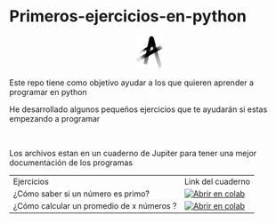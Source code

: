 # Primeros-ejercicios-en-python
<p align=center>
<img src="https://github.com/AlexisBautistaB/Primeros-ejercicios-en-python/blob/main/Imagenes/Mi%20icono.png">

Este repo tiene como objetivo ayudar a los que quieren aprender a programar en python

He desarrollado algunos pequeños ejercicios que te ayudarán si estas empezando a programar

<br>

Los archivos estan en un cuaderno de Jupiter para tener una mejor documentación de los programas
<br>
<table>
  <tr>
    <td>Ejercicios</td>
    <td>Link del cuaderno</td>
  </tr>
  <tr>
    <td>¿Cómo saber si un número es primo?</td>
    <td><a href="https://colab.research.google.com/github/AlexisBautistaB/Primeros-ejercicios-en-python/blob/main/Cuadernos/%C2%BFComo_saber_si_un_n%C3%BAmero_es_primo%3F.ipynb"><img src="https://camo.githubusercontent.com/52feade06f2fecbf006889a904d221e6a730c194/68747470733a2f2f636f6c61622e72657365617263682e676f6f676c652e636f6d2f6173736574732f636f6c61622d62616467652e737667" alt="Abrir en colab"></a></td>
  </tr>
 <tr>
    <td>¿Cómo calcular un promedio de x números ?</td>
    <td>
      <a href="https://colab.research.google.com/github/AlexisBautistaB/Primeros-ejercicios-en-python/blob/main/Cuadernos/Suma_y_promedio_de_numeros.ipynb"><img src="https://camo.githubusercontent.com/52feade06f2fecbf006889a904d221e6a730c194/68747470733a2f2f636f6c61622e72657365617263682e676f6f676c652e636f6d2f6173736574732f636f6c61622d62616467652e737667" alt="Abrir en colab"></a>
  </td>
  </tr>
</table>

